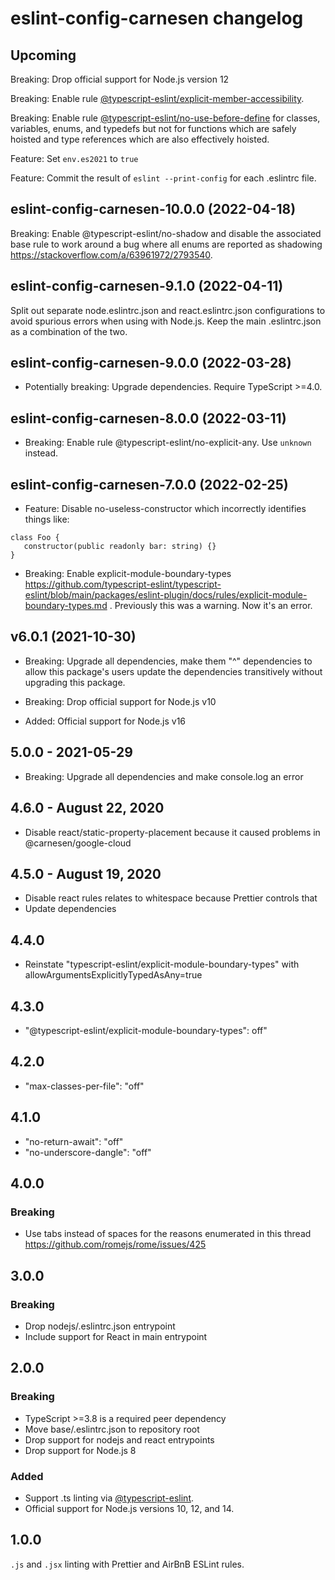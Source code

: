 # **eslint-config-carnesen** changelog

## Upcoming

Breaking: Drop official support for Node.js version 12

Breaking: Enable rule [@typescript-eslint/explicit-member-accessibility](https://typescript-eslint.io/rules/explicit-member-accessibility/).

Breaking: Enable rule [@typescript-eslint/no-use-before-define](https://typescript-eslint.io/rules/no-use-before-define/) for classes, variables, enums, and typedefs but not for functions which are safely hoisted and type references which are also effectively hoisted.

Feature: Set `env.es2021` to `true` 

Feature: Commit the result of `eslint --print-config` for each .eslintrc file.

## eslint-config-carnesen-10.0.0 (2022-04-18)

Breaking: Enable @typescript-eslint/no-shadow and disable the associated base rule to work around a bug where all enums are reported as shadowing https://stackoverflow.com/a/63961972/2793540.

## eslint-config-carnesen-9.1.0 (2022-04-11)

Split out separate node.eslintrc.json and react.eslintrc.json configurations to avoid spurious errors when using with Node.js. Keep the main .eslintrc.json as a combination of the two.

## eslint-config-carnesen-9.0.0 (2022-03-28)

- Potentially breaking: Upgrade dependencies. Require TypeScript >=4.0.

## eslint-config-carnesen-8.0.0 (2022-03-11)

- Breaking: Enable rule @typescript-eslint/no-explicit-any. Use `unknown` instead.

## eslint-config-carnesen-7.0.0 (2022-02-25)

- Feature: Disable no-useless-constructor which incorrectly identifies things like:

```
class Foo {
   constructor(public readonly bar: string) {}
}
```

- Breaking: Enable explicit-module-boundary-types https://github.com/typescript-eslint/typescript-eslint/blob/main/packages/eslint-plugin/docs/rules/explicit-module-boundary-types.md . Previously this was a warning. Now it's an error.

## v6.0.1 (2021-10-30)

- Breaking: Upgrade all dependencies, make them "^" dependencies to allow this package's users update the dependencies transitively without upgrading this package.

- Breaking: Drop official support for Node.js v10

- Added: Official support for Node.js v16

## 5.0.0 - 2021-05-29

- Breaking: Upgrade all dependencies and make console.log an error

## 4.6.0 - August 22, 2020
- Disable react/static-property-placement because it caused problems in @carnesen/google-cloud

## 4.5.0 - August 19, 2020
- Disable react rules relates to whitespace because Prettier controls that
- Update dependencies

## 4.4.0
- Reinstate "typescript-eslint/explicit-module-boundary-types" with allowArgumentsExplicitlyTypedAsAny=true

## 4.3.0
- "@typescript-eslint/explicit-module-boundary-types": off"

## 4.2.0
- "max-classes-per-file": "off"

## 4.1.0
- "no-return-await": "off"
- "no-underscore-dangle": "off"

## 4.0.0
### Breaking
- Use tabs instead of spaces for the reasons enumerated in this thread https://github.com/romejs/rome/issues/425

## 3.0.0
### Breaking
- Drop nodejs/.eslintrc.json entrypoint
- Include support for React in main entrypoint

## 2.0.0
### Breaking
- TypeScript >=3.8 is a required peer dependency
- Move base/.eslintrc.json to repository root
- Drop support for nodejs and react entrypoints
- Drop support for Node.js 8

### Added
- Support .ts linting via [@typescript-eslint](https://github.com/typescript-eslint/typescript-eslint).
- Official support for Node.js versions 10, 12, and 14.

## 1.0.0
`.js` and `.jsx` linting with Prettier and AirBnB ESLint rules.
